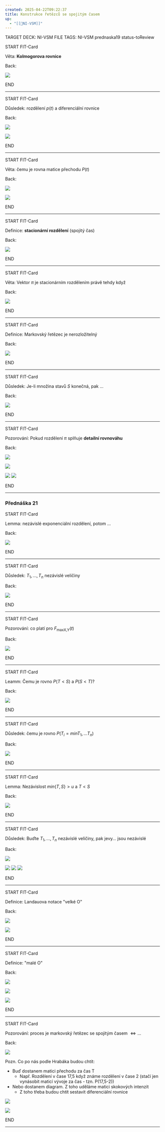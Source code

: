 ```yaml
---
created: 2025-04-22T09:22:37
title: Konstrukce řetězců se spojitým časem
up:
  - "[[📖NI-VSM]]"
---
```


TARGET DECK: NI-VSM
FILE TAGS: NI-VSM prednaska19 status-toReview


START
FIT-Card

Věta: **Kolmogorova rovnice**

Back:

![](../../Assets/Pasted%20image%2020250419141051.png)
<!--ID: 1746599649435-->
END

---


START
FIT-Card

Důsledek: rozdělení $p(t)$ a diferenciální rovnice

Back:

![](../../Assets/Pasted%20image%2020250422092318.png)

<!-- ExerciseStart -->
![](../../Assets/Pasted%20image%2020250422092334.png)
<!-- ExerciseEnd -->
<!--ID: 1746599649443-->
END

---


START
FIT-Card

Věta: čemu je rovna matice přechodu $P(t)$

Back:

![](../../Assets/Pasted%20image%2020250422092410.png)

<!-- ExerciseStart -->
![](../../Assets/Pasted%20image%2020250422092420.png)
<!-- ExerciseEnd -->

<!--ID: 1746599649451-->
END

---


START
FIT-Card

Definice: **stacionární rozdělení** (spojitý čas)

Back:

![](../../Assets/Pasted%20image%2020250422092437.png)
<!--ID: 1746599649457-->
END

---


START
FIT-Card

Věta: Vektor $\pi$ je stacionárním rozdělením právě tehdy když

Back:

![](../../Assets/Pasted%20image%2020250422092511.png)
<!--ID: 1746599649465-->
END

---


START
FIT-Card

Definice: Markovský řetězec je nerozložitelný

Back:

![](../../Assets/Pasted%20image%2020250422092530.png)
<!--ID: 1746599649473-->
END

---


START
FIT-Card

Důsledek: Je-li množina stavů $S$ konečná, pak ...

Back:

![](../../Assets/Pasted%20image%2020250422092555.png)
<!--ID: 1746599649480-->
END

---


START
FIT-Card

Pozorování: Pokud rozdělení $\pi$ splňuje **detailní rovnováhu**

Back:

![](../../Assets/Pasted%20image%2020250422092635.png)

<!-- DetailInfoStart -->
![](../../Assets/Pasted%20image%2020250422092646.png)
<!-- DetailInfoEnd -->

<!-- ExerciseStart -->
![](../../Assets/Pasted%20image%2020250422092710.png)
![](../../Assets/Pasted%20image%2020250422092719.png)
<!-- ExerciseEnd -->
<!--ID: 1746599649487-->
END

---

### Přednáška 21

START
FIT-Card

Lemma: nezávislé exponenciální rozdělení, potom ...

Back:

![](../../Assets/Pasted%20image%2020250422092802.png)
<!--ID: 1746599649494-->
END

---


START
FIT-Card

Důsledek: $T_1, \dots, T_n$ nezávislé veličiny

Back:

![](../../Assets/Pasted%20image%2020250422092831.png)
<!--ID: 1746599649502-->
END

---


START
FIT-Card

Pozorování: co platí pro $F_\text{max{X,Y}}(t)$

Back:

![](../../Assets/Pasted%20image%2020250422092921.png)
<!--ID: 1746599649510-->
END

---


START
FIT-Card

Leamm: Čemu je rovno $P(T<S)$ a $P(S<T)$?

Back:

![](../../Assets/Pasted%20image%2020250422093005.png)
<!--ID: 1746599649517-->
END

---


START
FIT-Card

Důsledek: čemu je rovno $P(T_i=min{T_1, \dots T_n})$

Back:

![](../../Assets/Pasted%20image%2020250422093042.png)
<!--ID: 1746599649523-->
END

---


START
FIT-Card

Lemma: Nezávislost ${min\{T,S\}>u}$ a $T<S$

Back:

![](../../Assets/Pasted%20image%2020250422093107.png)
<!--ID: 1746599649532-->
END

---


START
FIT-Card

Důsledek: Buďte $T_1, \dots, T_n$ nezávislé veličiny, pak jevy... jsou nezávislé

Back:

![](../../Assets/Pasted%20image%2020250422093211.png)

<!-- ExerciseStart -->
![](../../Assets/Pasted%20image%2020250422093223.png)
![](../../Assets/Pasted%20image%2020250422093231.png)
![](../../Assets/Pasted%20image%2020250422093239.png)
<!-- ExerciseEnd -->
<!--ID: 1746599649540-->
END

---


START
FIT-Card

Definice: Landauova notace "velké O"

Back:

![](../../Assets/Pasted%20image%2020250422093300.png)

<!-- ExampleStart -->
![](../../Assets/Pasted%20image%2020250422093320.png)
<!-- ExampleEnd -->

<!--ID: 1746599649547-->
END

---

START
FIT-Card

Definice: "malé O"

Back:

![](../../Assets/Pasted%20image%2020250422093334.png)

<!-- DetailInfoStart -->
![](../../Assets/Pasted%20image%2020250422093341.png)
<!-- DetailInfoEnd -->

<!-- ExerciseStart -->
![](../../Assets/Pasted%20image%2020250422093351.png)
<!-- ExerciseEnd -->
<!--ID: 1746599649554-->
END

---

START
FIT-Card

Pozorování: proces je markovský řetězec se spojitým časem $\Leftrightarrow \dots$

Back:

![](../../Assets/Pasted%20image%2020250422093838.png)

Pozn. Co po nás podle Hrabáka budou chtít:
- Buď dostanem matici přechodu za čas T
	- Např. Rozdělení v čase 17,5 když známe rozdělení v čase 2 (stačí jen vynásobit maticí vývoje za čas - tzn. P(17,5-2))
- Nebo dostanem diagram. Z toho uděláme matici skokových intenzit
	- Z toho třeba budou chtít sestavit diferenciální rovnice

<!-- DetailInfoStart -->
![](../../Assets/Pasted%20image%2020250422093849.png)
<!-- DetailInfoEnd -->

<!-- ExampleStart -->
![](../../Assets/Pasted%20image%2020250422093905.png)

<!-- ExampleEnd -->
<!--ID: 1746599649562-->
END

---
